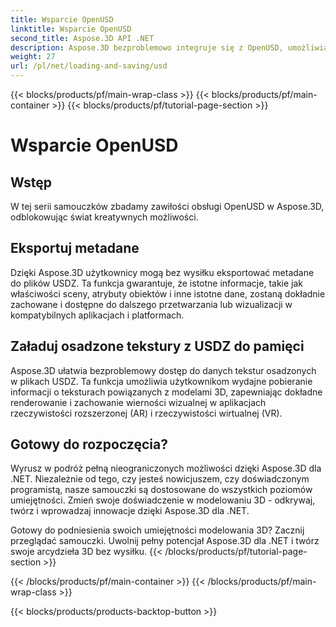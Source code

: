 ```yaml
---
title: Wsparcie OpenUSD
linktitle: Wsparcie OpenUSD
second_title: Aspose.3D API .NET
description: Aspose.3D bezproblemowo integruje się z OpenUSD, umożliwiając płynny import i eksport plików Universal Scene Opis (USD) w celu usprawnienia tworzenia i manipulacji treściami 3D.
weight: 27
url: /pl/net/loading-and-saving/usd
---
```


{{< blocks/products/pf/main-wrap-class >}}
{{< blocks/products/pf/main-container >}}
{{< blocks/products/pf/tutorial-page-section >}}

# Wsparcie OpenUSD

## Wstęp

W tej serii samouczków zbadamy zawiłości obsługi OpenUSD w Aspose.3D, odblokowując świat kreatywnych możliwości.

## Eksportuj metadane

Dzięki Aspose.3D użytkownicy mogą bez wysiłku eksportować metadane do plików USDZ. Ta funkcja gwarantuje, że istotne informacje, takie jak właściwości sceny, atrybuty obiektów i inne istotne dane, zostaną dokładnie zachowane i dostępne do dalszego przetwarzania lub wizualizacji w kompatybilnych aplikacjach i platformach.

## Załaduj osadzone tekstury z USDZ do pamięci

Aspose.3D ułatwia bezproblemowy dostęp do danych tekstur osadzonych w plikach USDZ. Ta funkcja umożliwia użytkownikom wydajne pobieranie informacji o teksturach powiązanych z modelami 3D, zapewniając dokładne renderowanie i zachowanie wierności wizualnej w aplikacjach rzeczywistości rozszerzonej (AR) i rzeczywistości wirtualnej (VR).

## Gotowy do rozpoczęcia?

Wyrusz w podróż pełną nieograniczonych możliwości dzięki Aspose.3D dla .NET. Niezależnie od tego, czy jesteś nowicjuszem, czy doświadczonym programistą, nasze samouczki są dostosowane do wszystkich poziomów umiejętności. Zmień swoje doświadczenie w modelowaniu 3D - odkrywaj, twórz i wprowadzaj innowacje dzięki Aspose.3D dla .NET.

Gotowy do podniesienia swoich umiejętności modelowania 3D? Zacznij przeglądać samouczki. Uwolnij pełny potencjał Aspose.3D dla .NET i twórz swoje arcydzieła 3D bez wysiłku.
{{< /blocks/products/pf/tutorial-page-section >}}

{{< /blocks/products/pf/main-container >}}
{{< /blocks/products/pf/main-wrap-class >}}

{{< blocks/products/products-backtop-button >}}
